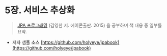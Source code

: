 # 5장. 서비스 추상화

> [JPA 프로그래밍](http://book.naver.com/bookdb/book_detail.nhn?bid=9252528) (김영한 저. 에이콘출판. 2015) 을 공부하며 책 내용 중 일부를 요약.

- 저자 샘플 소스 [https://github.com/holyeye/jpabook](https://github.com/holyeye/jpabook)